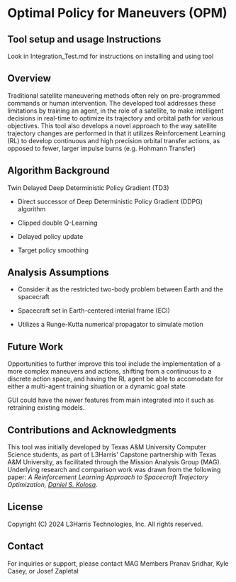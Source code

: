 # Optimal Policy for Maneuvers (OPM)

## Tool setup and usage Instructions 
Look in Integration_Test.md for instructions on installing and using tool 

## Overview
Traditional satellite maneuvering methods often rely on pre-programmed commands or human intervention. The developed tool addresses these limitations by training an agent, in the role of a satellite, to make intelligent decisions in real-time to optimize its trajectory and orbital path for various objectives. This tool also develops a novel approach to the way satellite trajectory changes are performed in that it utilizes Reinforcement Learning (RL) to develop continuous and high precision orbital transfer actions, as opposed to fewer, larger impulse burns (e.g. Hohmann Transfer)

## Algorithm Background
Twin Delayed Deep Deterministic Policy Gradient (TD3)

- Direct successor of Deep Deterministic Policy Gradient (DDPG) algorithm

- Clipped double Q-Learning

- Delayed policy update

- Target policy smoothing

## Analysis Assumptions
- Consider it as the restricted two-body problem between Earth and the spacecraft

- Spacecraft set in Earth-centered interial frame (ECI)

- Utilizes a Runge-Kutta numerical propagator to simulate motion

## Future Work

Opportunities to further improve this tool include the implementation of a more complex maneuvers and actions, shifting from a continuous to a discrete action space, and having the RL agent be able to accomodate for either a multi-agent training situation or a dynamic goal state

GUI could have the newer features from main integrated into it such as retraining existing models. 

## Contributions and Acknowledgments

This tool was initially developed by Texas A&M University Computer Science students, as part of L3Harris' Capstone partnership with Texas A&M University, as facilitated through the Mission Analysis Group (MAG). Underlying research and comparison work was drawn from the following paper: *A Reinforcement Learning Approach to Spacecraft Trajectory Optimization, [Daniel S. Kolosa](https://github.com/dkolosa/Satmind).*

## License

Copyright (C) 2024 L3Harris Technologies, Inc.  All rights reserved.

## Contact

For inquiries or support, please contact MAG Members Pranav Sridhar, Kyle Casey, or Josef Zapletal
